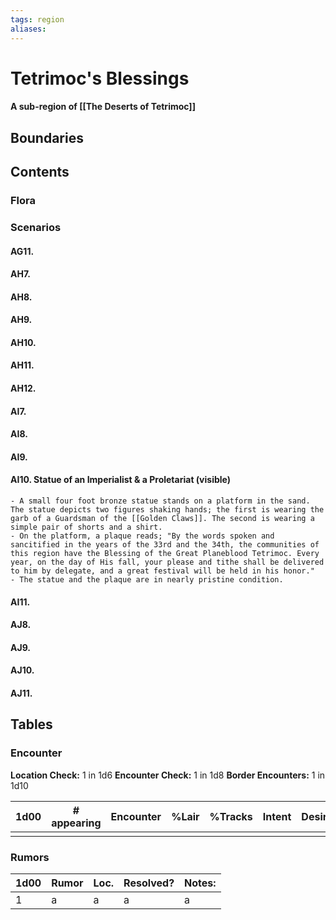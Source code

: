 ```yaml
---
tags: region
aliases:
---
```

# Tetrimoc's Blessings
#### A sub-region of [[The Deserts of Tetrimoc]]
## Boundaries
## Contents
### Flora
### Scenarios
#### AG11.
#### AH7.
#### AH8.
#### AH9.
#### AH10.
#### AH11.
#### AH12.
#### AI7.
#### AI8.
#### AI9.
#### AI10. Statue of an Imperialist & a Proletariat (visible)
	- A small four foot bronze statue stands on a platform in the sand. The statue depicts two figures shaking hands; the first is wearing the garb of a Guardsman of the [[Golden Claws]]. The second is wearing a simple pair of shorts and a shirt.
	- On the platform, a plaque reads; "By the words spoken and sancitified in the years of the 33rd and the 34th, the communities of this region have the Blessing of the Great Planeblood Tetrimoc. Every year, on the day of His fall, your please and tithe shall be delivered to him by delegate, and a great festival will be held in his honor."
	- The statue and the plaque are in nearly pristine condition.
#### AI11.
#### AJ8.
#### AJ9.
#### AJ10.
#### AJ11.
## Tables
### Encounter
**Location Check:** 1 in 1d6
**Encounter Check:** 1 in 1d8
**Border Encounters:** 1 in 1d10


| 1d00 | # appearing | Encounter | %Lair | %Tracks | Intent | Desire |
| ---- | ----------- | --------- | ----- | ------- | ------ | ------ |
|      |             |           |       |         |        |        |

### Rumors
| 1d00 | Rumor | Loc. | Resolved? | Notes: |
|------|-------|------|-----------|--------|
| 1    | a     | a    | a         | a      |